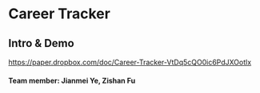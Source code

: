 
# Career Tracker 
## Intro & Demo
https://paper.dropbox.com/doc/Career-Tracker-VtDq5cQO0ic6PdJXOotlx
#### Team member: Jianmei Ye, Zishan Fu
